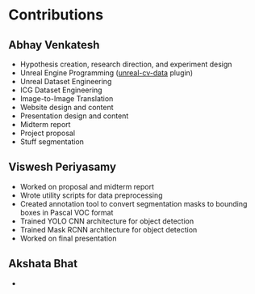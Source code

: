 # Contributions

## Abhay Venkatesh

* Hypothesis creation, research direction, and experiment design
* Unreal Engine Programming ([unreal-cv-data](https://github.com/abhay-venkatesh/unreal-cv-data) plugin)
* Unreal Dataset Engineering
* ICG Dataset Engineering
* Image-to-Image Translation
* Website design and content
* Presentation design and content
* Midterm report
* Project proposal
* Stuff segmentation

  
## Viswesh Periyasamy

* Worked on proposal and midterm report
* Wrote utility scripts for data preprocessing
* Created annotation tool to convert segmentation masks to bounding boxes in Pascal VOC format
* Trained YOLO CNN architecture for object detection
* Trained Mask RCNN architecture for object detection
* Worked on final presentation
  
## Akshata Bhat

* 
